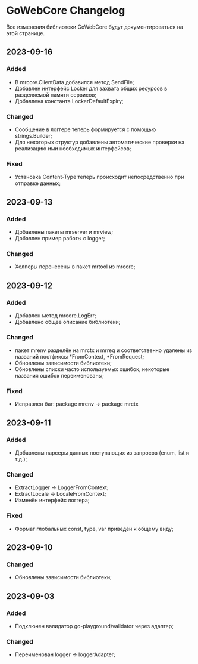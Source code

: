 # GoWebCore Changelog
Все изменения библиотеки GoWebCore будут документироваться на этой странице.

## 2023-09-16
### Added
- В mrcore.ClientData добавился метод SendFile;
- Добавлен интерфейс Locker для захвата общих ресурсов в разделяемой памяти сервисов;
- Добавлена константа LockerDefaultExpiry;

### Changed
- Сообщение в логгере теперь формируется с помощью strings.Builder;
- Для некоторых структур добавлены автоматические проверки на реализацию ими необходимых интерфейсов; 

### Fixed
- Установка Content-Type теперь происходит непосредственно при отправке данных; 

## 2023-09-13
### Added
- Добавлены пакеты mrserver и mrview;
- Добавлен пример работы с logger;

### Changed
- Хелперы перенесены в пакет mrtool из mrcore;

## 2023-09-12
### Added
- Добавлен метод mrcore.LogErr;
- Добавлено общее описание библиотеки;

### Changed
- пакет mrenv разделён на mrctx и mrreq и соответственно удалены из названий постфиксы *FromContext, *FromRequest;
- Обновлены зависимости библиотеки;
- Обновлены списки часто используемых ошибок, некоторые названия ошибок переименованы;

### Fixed
- Исправлен баг: package mrenv -> package mrctx

## 2023-09-11
### Added
- Добавлены парсеры данных поступающих из запросов (enum, list и т.д.);

### Changed
- ExtractLogger -> LoggerFromContext;
- ExtractLocale -> LocaleFromContext;
- Изменён интерфейс логгера;

### Fixed
- Формат глобальных const, type, var приведён к общему виду;

## 2023-09-10
### Changed
- Обновлены зависимости библиотеки;

## 2023-09-03
### Added
- Подключен валидатор go-playground/validator через адаптер;

### Changed
- Переименован logger -> loggerAdapter;